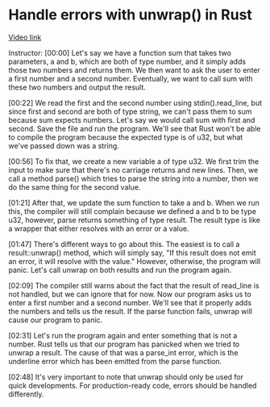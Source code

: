 # Handle errors with unwrap() in Rust

[Video link](https://www.egghead.io/lessons/rust-handle-errors-with-unwrap-in-rust)

Instructor: [00:00] Let's say we have a function sum that takes two parameters, a and b, which are both of type number, and it simply adds those two numbers and returns them. We then want to ask the user to enter a first number and a second number. Eventually, we want to call sum with these two numbers and output the result.

[00:22] We read the first and the second number using stdin().read_line, but since first and second are both of type string, we can't pass them to sum because sum expects numbers. Let's say we would call sum with first and second. Save the file and run the program. We'll see that Rust won't be able to compile the program because the expected type is of u32, but what we've passed down was a string.

[00:56] To fix that, we create a new variable a of type u32. We first trim the input to make sure that there's no carriage returns and new lines. Then, we call a method parse() which tries to parse the string into a number, then we do the same thing for the second value.

[01:21] After that, we update the sum function to take a and b. When we run this, the compiler will still complain because we defined a and b to be type u32, however, parse returns something of type result. The result type is like a wrapper that either resolves with an error or a value.

[01:47] There's different ways to go about this. The easiest is to call a result::unwrap() method, which will simply say, "If this result does not emit an error, it will resolve with the value." However, otherwise, the program will panic. Let's call unwrap on both results and run the program again.

[02:09] The compiler still warns about the fact that the result of read_line is not handled, but we can ignore that for now. Now our program asks us to enter a first number and a second number. We'll see that it properly adds the numbers and tells us the result. If the parse function fails, unwrap will cause our program to panic.

[02:31] Let's run the program again and enter something that is not a number. Rust tells us that our program has panicked when we tried to unwrap a result. The cause of that was a parse_int error, which is the underline error which has been emitted from the parse function.

[02:48] It's very important to note that unwrap should only be used for quick developments. For production-ready code, errors should be handled differently.
